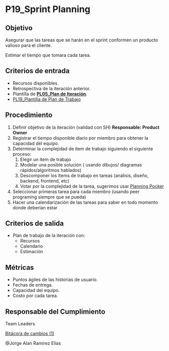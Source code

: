 # P19_Sprint Planning

## **Objetivo**

Asegurar que las tareas que se harán en el sprint conformen un producto valioso para el cliente.

Estimar el tiempo que tomara cada tarea.

## Criterios de entrada

- Recursos disponibles.
- Retrospectiva de la iteración anterior.
- Plantilla de [**PL05_Plan de Iteración**](../Plantillas%20afe79d22a53b40d3bb2885218d181405/PL05_Plan%20de%20Iteracio%CC%81n%2079917292673a47a4b2134da7761ea0a7.md).
- [PL19_Plantilla de Plan de Trabajo](../Plantillas%20afe79d22a53b40d3bb2885218d181405/PL19_Plantilla%20de%20Plan%20de%20Trabajo%200b096ad6345e4d89bb7aeee502892c48.md)

## Procedimiento

1. Definir objetivo de la iteración (validad con SH) **Responsable: Product Owner**
2. Registrar el tiempo disponible diario por miembro para obtener la capacidad del equipo.
3. Determinar la complejidad de ítem de trabajo siguiendo el siguiente proceso:
    1. Elegir un ítem de trabajo
    2. Modelar una posible solución ( usando dibujos/ diagramas rápidos/algoritmos hablados)
    3. Descomponer los Items de trabajo en tareas (análisis, diseño, backend, frontend, etc)
    4. Votar por la complejidad de la tarea, sugerimos usar [Planning Pocker](https://planningpokeronline.com/)
4. Seleccionar primeras tarea para cada miembro (usando peer programing siempre que se pueda)
5. Hacer una calendarización de las tareas para saber en todo momento donde deberían estar

## Criterios de salida

- Plan de trabajo de la iteración con:
    - Recursos
    - Calendario
    - Estimación

## Métricas

- Puntos ágiles de las historias de usuario.
- Fechas de entrega.
- Capacidad del equipo.
- Costo por cada tarea.

## Responsable del Cumplimiento

Team Leaders

[Bitácora de cambios (1)](P19_Sprint%20Planning%2038496412c5c84378b582eb61bfc071ff/Bita%CC%81cora%20de%20cambios%20(1)%2041d9a555e98f4e268a3f447877cd814e.csv)

@Jorge Alan Ramírez Elías